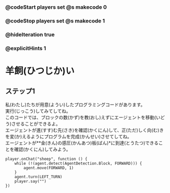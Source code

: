 ### @codeStart players set @s makecode 0
### @codeStop players set @s makecode 1

### @hideIteration true 
### @explicitHints 1


# 羊飼(ひつじか)い
## ステップ1
私(わたし)たちが用意(ようい)したプログラミングコードがあります。</br>
実行(じっこう)してみてしてね。</br>
このコードでは、ブロックの数(かず)を教(おし)えずにエージェントを移動(いどう)させることができるよ。</br>
エージェントが進(すす)む先(さき)を確認(かくにん)して、正(ただ)しく向(む)きを変(か)えるようにプログラムを完成(かんせい)させてしてね。</br>
エージェントが**金(きん)の感圧(かんあつ)板(ばん)*に到達(とうたつ)できることを確認(かくにん)してみよう。 </br>


```template
player.onChat("sheep", function () {
    while (!(agent.detect(AgentDetection.Block, FORWARD))) {
        agent.move(FORWARD, 1)
    }
    agent.turn(LEFT_TURN)
    player.say("")
})

``` 

